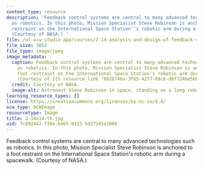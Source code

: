 ```yaml
---
content_type: resource
description: 'Feedback control systems are central to many advanced technologies such
  as robotics. In this photo, Mission Specialist Steve Robinson is anchored to a foot
  restraint on the International Space Station''s robotic arm during a spacewalk.
  (Courtesy of NASA.) '
file: /ol-ocw-studio-app/courses/2-14-analysis-and-design-of-feedback-control-systems-spring-2014/7c092442f38ebe6593235d27245a1008_2-14s14-th.jpg
file_size: 3652
file_type: image/jpeg
image_metadata:
  caption: Feedback control systems are central to many advanced technologies such
    as robotics. In this photo, Mission Specialist Steve Robinson is anchored to a
    foot restraint on the International Space Station's robotic arm during a spacewalk.
    (Courtesy of {{% resource_link "9928746a-3f65-4277-89c6-d6f724be5bb3" "NASA" %}}.)
  credit: Courtesy of NASA.
  image-alt: Astronaut Steve Robinson in space, standing on a long robotic arm.
learning_resource_types: []
license: https://creativecommons.org/licenses/by-nc-sa/4.0/
ocw_type: OCWImage
resourcetype: Image
title: 2-14s14-th.jpg
uid: 7c092442-f38e-be65-9323-5d27245a1008
---
```

Feedback control systems are central to many advanced technologies such as robotics. In this photo, Mission Specialist Steve Robinson is anchored to a foot restraint on the International Space Station's robotic arm during a spacewalk. (Courtesy of NASA.) 